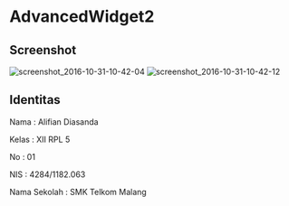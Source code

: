 # AdvancedWidget2

## Screenshot 
![screenshot_2016-10-31-10-42-04](https://cloud.githubusercontent.com/assets/22438078/19854934/4c7efaea-9fa4-11e6-8ec5-5da66fd37b88.jpg)
![screenshot_2016-10-31-10-42-12](https://cloud.githubusercontent.com/assets/22438078/19854935/4c8184a4-9fa4-11e6-8865-9e4c2f05dde8.jpg)
## Identitas

Nama          : Alifian Diasanda

Kelas         : XII RPL 5

No            : 01

NIS           : 4284/1182.063

Nama Sekolah  : SMK Telkom Malang
